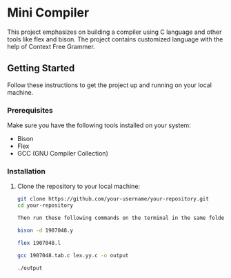 # Mini Compiler

This project emphasizes on building a compiler using C language and other tools like flex and bison. The project contains customized language with the help of Context Free Grammer.

## Getting Started

Follow these instructions to get the project up and running on your local machine.

### Prerequisites

Make sure you have the following tools installed on your system:

- Bison
- Flex
- GCC (GNU Compiler Collection)

### Installation

1. Clone the repository to your local machine:

   ```bash
   git clone https://github.com/your-username/your-repository.git
   cd your-repository

   Then run these following commands on the terminal in the same folder
   
   bison -d 1907048.y

   flex 1907048.l

   gcc 1907048.tab.c lex.yy.c -o output

   ./output
